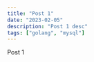 ```yaml
---
title: "Post 1"
date: "2023-02-05"
description: "Post 1 desc"
tags: ["golang", "mysql"]
---
```


Post 1

